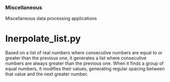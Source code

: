 ### Miscellaneous
Miscellaneous data processing applications

# Inerpolate_list.py

Based on a list of real numbers where consecutive numbers are equal to or greater than the previous one,
it generates a list where consecutive numbers are always greater than the previous one.
When it finds a group of equal numbers, it modifies their values, generating regular spacing between 
that value and the next greater number.

